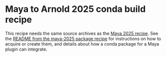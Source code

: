 # Maya to Arnold 2025 conda build recipe

This recipe needs the same source archives as the [Maya 2025 recipe](../maya-2025).
See the [README from the maya-2025 package recipe](../maya-2025/README.md) for
instructions on how to acquire or create them, and details about how a conda package
for a Maya plugin can integrate.